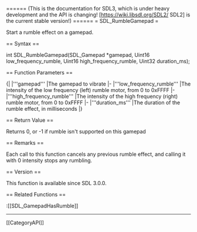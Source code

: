 ====== (This is the documentation for SDL3, which is under heavy development and the API is changing! [https://wiki.libsdl.org/SDL2/ SDL2] is the current stable version!) ======
= SDL_RumbleGamepad =

Start a rumble effect on a gamepad.

== Syntax ==

<syntaxhighlight lang='c'>
int SDL_RumbleGamepad(SDL_Gamepad *gamepad, Uint16 low_frequency_rumble, Uint16 high_frequency_rumble, Uint32 duration_ms);
</syntaxhighlight>

== Function Parameters ==

{|
|'''gamepad'''
|The gamepad to vibrate
|-
|'''low_frequency_rumble'''
|The intensity of the low frequency (left) rumble motor, from 0 to 0xFFFF
|-
|'''high_frequency_rumble'''
|The intensity of the high frequency (right) rumble motor, from 0 to 0xFFFF
|-
|'''duration_ms'''
|The duration of the rumble effect, in milliseconds
|}

== Return Value ==

Returns 0, or -1 if rumble isn't supported on this gamepad

== Remarks ==

Each call to this function cancels any previous rumble effect, and calling
it with 0 intensity stops any rumbling.

== Version ==

This function is available since SDL 3.0.0.

== Related Functions ==

:[[SDL_GamepadHasRumble]]

----
[[CategoryAPI]]


